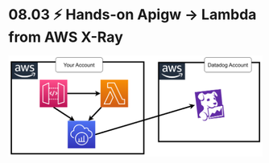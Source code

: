 
# 08.03 ⚡ Hands-on Apigw -> Lambda from AWS X-Ray

![](../imgs/8f769191a2e04fd8b496684530e91aa3.png)
